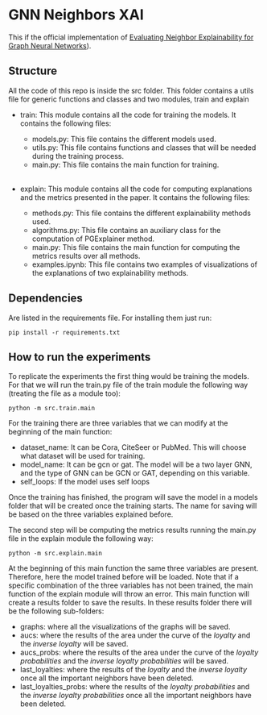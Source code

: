# GNN Neighbors XAI
This if the official implementation of [Evaluating Neighbor Explainability for Graph Neural Networks](https://arxiv.org/abs/2311.08118)).

## Structure

All the code of this repo is inside the src folder. This folder contains a utils file for generic functions and classes and two modules, train and explain
* train: This module contains all the code for training the models. It contains the following files:
  - models.py: This file contains the different models used.
  - utils.py: This file contains functions and classes that will be needed during the training process.
  - main.py: This file contains the main function for training.<br/><br/>


* explain: This module contains all the code for computing explanations and the metrics presented in the paper. It contains the following files:
  - methods.py: This file contains the different explainability methods used.
  - algorithms.py: This file contains an auxiliary class for the computation of PGExplainer method.
  - main.py: This file contains the main function for computing the metrics results over all methods.
  - examples.ipynb: This file contains two examples of visualizations of the explanations of two explainability methods.

## Dependencies

Are listed in the requirements file. For installing them just run:

```
pip install -r requirements.txt
```


## How to run the experiments

To replicate the experiments the first thing would be training the models. For that we will run the train.py file of the train module the following way (treating the file as a module too):

```
python -m src.train.main
```

For the training there are three variables that we can modify at the beginning of the main function:

- dataset_name: It can be Cora, CiteSeer or PubMed. This will choose what dataset will be used for training. 
- model_name: It can be gcn or gat. The model will be a two layer GNN, and the type of GNN can be GCN or GAT, depending on this variable.
- self_loops: If the model uses self loops

Once the training has finished, the program will save the model in a models folder that will be created once the training starts. The name for saving will be based on the three variables explained before.

The second step will be computing the metrics results running the main.py file in the explain module the following way:

```
python -m src.explain.main
```

At the beginning of this main function the same three variables are present. Therefore, here the model trained before will be loaded. Note that if a specific combination of the three variables has not been trained, the main function of the explain module will throw an error. This main function will create a results folder to save the results. In these results folder there will be the following sub-folders:

- graphs: where all the visualizations of the graphs will be saved.
- aucs: where the results of the area under the curve of the *loyalty* and the *inverse loyalty* will be saved.
- aucs_probs: where the results of the area under the curve of the *loyalty probabilities* and the *inverse loyalty probabilities* will be saved.
- last_loyalties: where the results of the *loyalty* and the *inverse loyalty* once all the important neighbors have been deleted.
- last_loyalties_probs: where the results of the *loyalty probabilities* and the *inverse loyalty probabilities* once all the important neighbors have been deleted.


